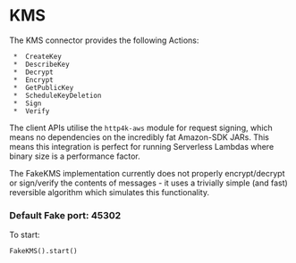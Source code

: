 # KMS

The KMS connector provides the following Actions:

     *  CreateKey
     *  DescribeKey
     *  Decrypt
     *  Encrypt
     *  GetPublicKey
     *  ScheduleKeyDeletion
     *  Sign
     *  Verify

The client APIs utilise the `http4k-aws` module for request signing, which means no dependencies on the incredibly fat Amazon-SDK JARs. This means this integration is perfect for running Serverless Lambdas where binary size is a performance factor.

The FakeKMS implementation currently does not properly encrypt/decrypt or sign/verify the contents of messages - it uses a trivially simple (and fast) reversible algorithm which simulates this functionality.

### Default Fake port: 45302

To start:
```
FakeKMS().start()
```
